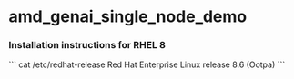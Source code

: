 # amd_genai_single_node_demo

<h3>Installation instructions for RHEL 8</h3>
```
cat /etc/redhat-release
Red Hat Enterprise Linux release 8.6 (Ootpa)
```

